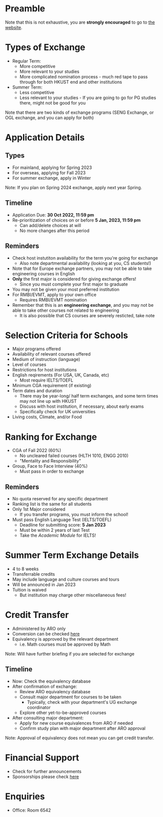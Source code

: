 # Preamble
Note that this is not exhaustive, you are **strongly encouraged** to go to [the website](https://seng.hkust.edu.hk/current-students/undergraduate/outbound-exchange-overseas).

# Types of Exchange
- Regular Term:
	- More competitive
	- More relevant to your studies
	- More complicated nomination process - much red tape to pass through for both HKUST end and other institutions
- Summer Term:
	- Less competitive
	- Less relevant to your studies - If you are going to go for PG studies there, might not be good for you
	
Note that there are two kinds of exchange programs (SENG Exchange, or OGL exchange, and you can apply for both)

# Application Details
## Types
- For mainland, applying for Spring 2023
- For overseas, applying for Fall 2023
- For summer exchange, apply in Winter

Note: If you plan on Spring 2024 exchange, apply next year Spring.

## Timeline
- Application Due: **30 Oct 2022, 11:59 pm**
- Re-prioritization of choices on or before **5 Jan, 2023, 11:59 pm**
	- Can add/delete choices at will
	- No more changes after this period

## Reminders
- Check host instutiton availability for the term you're going for exchange
	- Also note departmental availability (looking at you, CS students!)
- Note that for Europe exchange partners, you may not be able to take engineering courses in English
- **Only** the first major is considered for giving exchange offers!
	- Since you must complete your first major to graduate
- You may not be given your most preferred institution
- For RMBI/EVMT, apply to your own office
	- Requires RMBI/EVMT nomination
- Remember that this is an **engineering exchange**, and you may not be able to take other courses not related to engineering
	- It is also possible that CS courses are severely resticted, take note

# Selection Criteria for Schools
- Major programs offered
- Availability of relevant courses offered
- Medium of instruction (language)
- Level of courses
- Restrictions for host institutions
- English reqirements (For USA, UK, Canada, etc)
	- Most require IELTS/TOEFL
- Minimum CGA requirement (if existing)
- Term dates and duration 
	- There may be year-long/ half term exchanges, and some term times may not line up with HKUST
	- Discuss with host institution, if necessary, about early exams
	- Specifically check for UK universities
- Living costs, Climate, and/or Food

# Ranking for Exchange
- CGA of Fall 2022 (60%)
	- No uncleared failed courses (HLTH 1010, ENGG 2010)
	- "Mentality and Responsibility"
- Group, Face to Face Interview (40%)
	- Must pass in order to exchange

## Reminders
- No quota reserved for any specific department
- Ranking list is the same for all students
- Only 1st Major considered
	- If you transfer programs, you must inform the school!
- Must pass English Language Test (IELTS/TOEFL)
	- Deadline for submitting score: **5 Jan 2023**
	- Must be within 2 years of last Test
	- Take the *Academic Module* for IELTS!

# Summer Term Exchange Details
- 4 to 8 weeks
- Transferrable credits
- May include language and culture courses and tours
- Will be announced in Jan 2023
- Tuition is waived
	- But institution may charge other miscellaneous fees!

# Credit Transfer 
- Administered by ARO only 
- Conversion can be checked [here](https://registry.hkust.edu.hk/useful-tools/credit-transfer/database-institution)
- Equivalency is approved by the relevant department
	- i.e. Math courses must be approved by Math

Note: Will have further briefing if you are selected for exchange
## Timeline
- Now: Check the equivalency database 
- After confirmation of exchange: 
	- Review ARO equivalency database
	- Consult major department for courses to be taken
		- Typically, check with your department's UG exchange coordinator
	- Explore other yet-to-be-approved courses 
- After consulting major department:
	- Apply for new course equivalences from ARO if needed
	- Confirm study plan with major department after ARO approval

Note: Approval of equivalency does not mean you can get credit transfer.

# Financial Support
- Check for further announcements
- Sponsorships please check [here](https://studyabroad.hkust.edu.hk/outbound/financial-support)

# Enquiries
- Office: Room 6542
